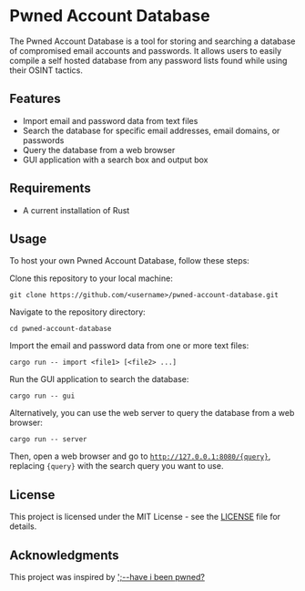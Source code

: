 # Pwned Account Database

The Pwned Account Database is a tool for storing and searching a database of compromised email accounts and passwords. It allows users to easily compile a self hosted database from any password lists found while using their OSINT tactics.

## Features

* Import email and password data from text files
* Search the database for specific email addresses, email domains, or passwords
* Query the database from a web browser
* GUI application with a search box and output box

## Requirements

* A current installation of Rust

## Usage

To host your own Pwned Account Database, follow these steps:

Clone this repository to your local machine:

    git clone https://github.com/<username>/pwned-account-database.git

Navigate to the repository directory:

    cd pwned-account-database

Import the email and password data from one or more text files:

    cargo run -- import <file1> [<file2> ...]

Run the GUI application to search the database:

    cargo run -- gui

Alternatively, you can use the web server to query the database from a web browser:

    cargo run -- server

Then, open a web browser and go to [`http://127.0.0.1:8080/{query}`](http://127.0.0.1:8080/{query}), replacing `{query}` with the search query you want to use.

## License

This project is licensed under the MIT License - see the [LICENSE](https://github.com/Rift7/PwnedAccountDatabase/blob/main/LICENSE) file for details.

## Acknowledgments

This project was inspired by [';--have i been pwned?](https://haveibeenpwned.com/)
